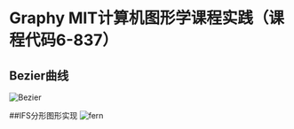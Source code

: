 # Graphy MIT计算机图形学课程实践（课程代码6-837）
## Bezier曲线
![Bezier](http://115.28.143.152/silence/wp-content/uploads/2016/04/beta.png)

##IFS分形图形实现
![fern](http://115.28.143.152/silence/wp-content/uploads/2016/04/fern.jpg)
![]()
![]()
![]()
![]()

